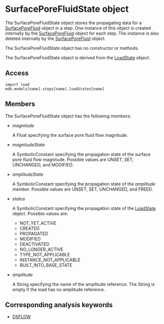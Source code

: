 # SurfacePoreFluidState object

The SurfacePoreFluidState object stores the propagating data for a [SurfacePoreFluid](https://help.3ds.com/2022/english/DSSIMULIA_Established/SIMACAEKERRefMap/simaker-c-surfaceporefluidpyc.htm?ContextScope=all) object in a step. One instance of this object is created internally by the [SurfacePoreFluid](https://help.3ds.com/2022/english/DSSIMULIA_Established/SIMACAEKERRefMap/simaker-c-surfaceporefluidpyc.htm?ContextScope=all) object for each step. The instance is also deleted internally by the [SurfacePoreFluid](https://help.3ds.com/2022/english/DSSIMULIA_Established/SIMACAEKERRefMap/simaker-c-surfaceporefluidpyc.htm?ContextScope=all) object.

The SurfacePoreFluidState object has no constructor or methods.

The SurfacePoreFluidState object is derived from the [LoadState](https://help.3ds.com/2022/english/DSSIMULIA_Established/SIMACAEKERRefMap/simaker-c-loadstatepyc.htm?ContextScope=all) object.

## Access

```
import load
mdb.models[name].steps[name].loadStates[name]
```

## Members

The SurfacePoreFluidState object has the following members:

- *magnitude*

  A Float specifying the surface pore fluid flow magnitude.

- *magnitudeState*

  A SymbolicConstant specifying the propagation state of the surface pore fluid flow magnitude. Possible values are UNSET, SET, UNCHANGED, and MODIFIED.

- *amplitudeState*

  A SymbolicConstant specifying the propagation state of the *amplitude* member. Possible values are UNSET, SET, UNCHANGED, and FREED.

- *status*

  A SymbolicConstant specifying the propagation state of the [LoadState](https://help.3ds.com/2022/english/DSSIMULIA_Established/SIMACAEKERRefMap/simaker-c-loadstatepyc.htm?ContextScope=all) object. Possible values are:

  - NOT_YET_ACTIVE
  - CREATED
  - PROPAGATED
  - MODIFIED
  - DEACTIVATED
  - NO_LONGER_ACTIVE
  - TYPE_NOT_APPLICABLE
  - INSTANCE_NOT_APPLICABLE
  - BUILT_INTO_BASE_STATE

- *amplitude*

  A String specifying the name of the amplitude reference. The String is empty if the load has no amplitude reference.



## Corresponding analysis keywords

- [DSFLOW](https://help.3ds.com/2022/english/DSSIMULIA_Established/SIMACAEKEYRefMap/simakey-r-dsflow.htm?ContextScope=all#simakey-r-dsflow)